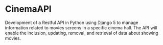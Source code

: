 # CinemaAPI
Development of a Restful API in Python using Django 5 to manage information related to movies screens in a specific cinema hall. The API will enable the inclusion, updating, removal, and retrieval of data about showing movies.
